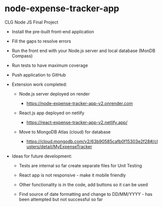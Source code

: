 # node-expense-tracker-app
CLG Node JS Final Project

*   Install the pre-built front-end application

*   Fill the gaps to resolve errors

*   Run the front end with your Node.js server and local database (MonDB Compass)

*   Run tests to have maximum coverage 

*   Push application to GitHub

*   Extension work completed:

    *   Node.js server deployed on render

        *   https://node-expense-tracker-app-v2.onrender.com

    *   React.js app deployed on netlify

        *   https://react-expense-tracker-app-v2.netlify.app/

    *   Move to MongoDB Atlas (cloud) for database

        *   https://cloud.mongodb.com/v2/63b90585cafb0f15303e2f28#/clusters/detail/MyExpenseTracker

* Ideas for future development: 

    *   Tests are internal so far create separate files for Unit Testing

    *   React app is not responsive - make it mobile friendly

    *   Other functionality is in the code, add buttons so it can be used

    *   Find source of date formatting and change to DD/MM/YYYY - has been attempted but not successful so far

